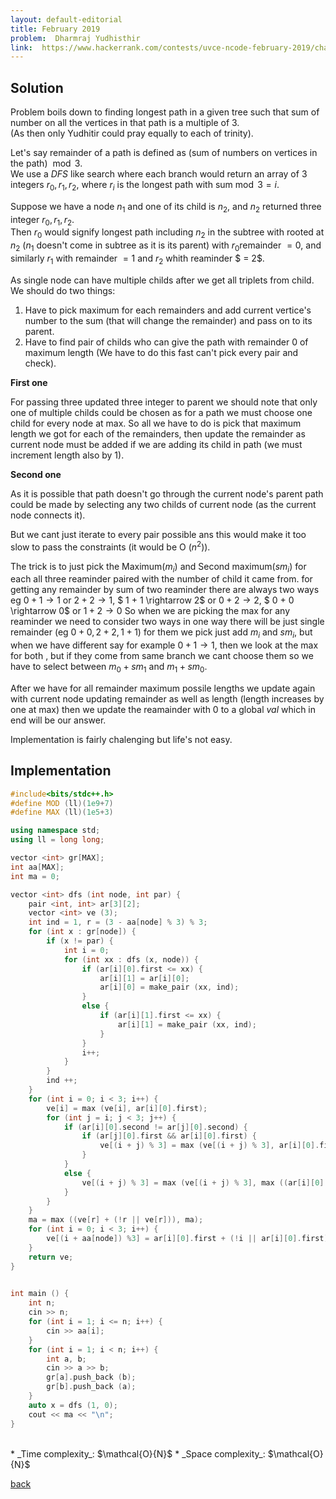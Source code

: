 ```yaml
---
layout: default-editorial
title: February 2019
problem:  Dharmraj Yudhisthir 
link:  https://www.hackerrank.com/contests/uvce-ncode-february-2019/challenges/feb-e
---
```


## Solution 
Problem boils down to finding longest path in a given tree such that sum of number on all the vertices in that path is a multiple of $3$.  
(As then only Yudhitir could pray equally to each of trinity).

Let's say remainder of a path is defined as (sum of numbers on vertices in the path) $\bmod 3$.  
We use a *DFS* like search where each branch would return an array of $3$ integers $r_0, r_1, r_2$, 
where $r_i$ is the longest path with sum$\bmod 3 = i$. 

Suppose we have a node $n_1$ and one of its child is $n_2$, and $n_2$ returned three integer $r_0, r_1, r_2$.   
Then $r_0$ would signify longest path including $n_2$ in the subtree with rooted at $n_2$ ($n_1$ doesn't come in subtree as it is its parent) with $r_0$remainder $= 0$, and similarly $r_1$ with remainder $= 1$ and $r_2$ whith reaminder $ =  2$.

As single node can have multiple childs after we get all triplets from child. We should do two things:
1. Have to pick maximum for each remainders and add current vertice's number to the sum (that will change the remainder) and pass on to its parent.
2. Have to find pair of childs who can give the path with remainder $0$ of maximum length (We have to do this fast can't pick every pair and check).

**First one**

For passing three updated three integer to parent we should note that only one of multiple childs could be chosen as for a path we must choose one child for every node at max.
So all we have to do is pick that maximum length we got for each of the remainders, then update the remainder as current node must be added if we are adding its child in path (we must increment length also by 1).

**Second one**

As it is possible that path doesn't go through the current node's parent path could be made by selecting any two childs of current node (as the current node connects it).

But we cant just iterate to every pair possible ans this would make it too slow to pass the constraints (it would be O ($n^2$)).

The trick is to just pick the Maximum($m_i$) and Second maximum($sm_i$)  for each all three reaminder paired with the number of child it came from.
for getting any remainder by sum of two reaminder there are always two ways eg  $0 + 1 \rightarrow 1$ or $2 + 2 \rightarrow 1$, $ 1 + 1 \rightarrow 2$ or $0 + 2 \rightarrow 2$, $ 0 + 0 \rightarrow 0$ or $1 + 2 \rightarrow 0$
So when we are picking the max for any reaminder we need to consider two ways in one way there will be just single remainder (eg $0 + 0 , 2 + 2, 1 + 1$) for them we pick just add $m_i$ and $sm_i$,
but when we have different say for example $0 + 1 \rightarrow 1$, then we look at the max for both , but if they come from same branch we cant choose them so we have to select between $m_0 + sm_1$ and $m_1 + sm_0$.

After we have for all remainder maximum possile lengths we update again with current node updating remainder as well as length (length increases by one at max) then we update the reamainder with $0$ to a global $val$ which in
end will be our answer.

Implementation is fairly chalenging but life's not easy.

## Implementation
```cpp
#include<bits/stdc++.h>
#define MOD (ll)(1e9+7)
#define MAX (ll)(1e5+3)

using namespace std;
using ll = long long;

vector <int> gr[MAX];
int aa[MAX];
int ma = 0;

vector <int> dfs (int node, int par) {
    pair <int, int> ar[3][2];
    vector <int> ve (3);
    int ind = 1, r = (3 - aa[node] % 3) % 3;
    for (int x : gr[node]) {
        if (x != par) {
            int i = 0;
            for (int xx : dfs (x, node)) {
                if (ar[i][0].first <= xx) {
                    ar[i][1] = ar[i][0];
                    ar[i][0] = make_pair (xx, ind);
                }
                else {
                    if (ar[i][1].first <= xx) {
                        ar[i][1] = make_pair (xx, ind);
                    }
                }
                i++;
            }
        }
        ind ++;
    }
    for (int i = 0; i < 3; i++) {
        ve[i] = max (ve[i], ar[i][0].first);
        for (int j = i; j < 3; j++) {
            if (ar[i][0].second != ar[j][0].second) {
                if (ar[j][0].first && ar[i][0].first) {
                    ve[(i + j) % 3] = max (ve[(i + j) % 3], ar[i][0].first + ar[j][0].first);
                }
            }
            else {
                ve[(i + j) % 3] = max (ve[(i + j) % 3], max ((ar[i][0].first && ar[j][1].first) * (ar[i][0].first + ar[j][1].first), (ar[i][1].first + ar[j][0].first) * (ar[i][1].first && ar[j][0].first)));
            }
        }
    }
    ma = max ((ve[r] + (!r || ve[r])), ma);
    for (int i = 0; i < 3; i++) {
        ve[(i + aa[node]) %3] = ar[i][0].first + (!i || ar[i][0].first);
    }
    return ve;
}
                

int main () {
    int n;
    cin >> n;
    for (int i = 1; i <= n; i++) {
        cin >> aa[i];
    }
    for (int i = 1; i < n; i++) {
        int a, b;
        cin >> a >> b;
        gr[a].push_back (b);
        gr[b].push_back (a);
    }
    auto x = dfs (1, 0);
    cout << ma << "\n";
}

```

<br>
* _Time complexity_: $\mathcal{O}{N}$
* _Space complexity_: $\mathcal{O}{N}$

[back](./index.html)

